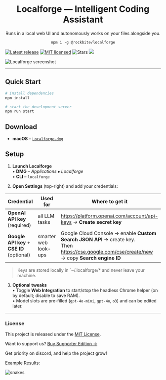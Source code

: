 <h1 align="center">Localforge — Intelligent Coding Assistant</h1>
<p align="center">Runs in a local web UI and autonomously works on your files alongside you.</p>

<p align="center"><code>npm i -g @rockbite/localforge</code></p>

[![Latest release](https://img.shields.io/github/v/release/rockbite/localforge)](https://github.com/rockbite/localforge/releases)
[![MIT licensed](https://img.shields.io/badge/license-MIT-blue.svg)](LICENSE)
![Stars](https://img.shields.io/github/stars/rockbite/localforge?style=social)
[![](https://dcbadge.limes.pink/api/server/KJrTd6cw8D?style=flat)](https://discord.gg/KJrTd6cw8D)

![Localforge screenshot](https://github.com/user-attachments/assets/94966e7c-0f9b-440a-b76d-f9e3cf53314b)

---

## Quick Start

```bash
# install dependencies
npm install

# start the development server
npm run start
```

## Download

* **macOS** – [`Localforge.dmg`](https://github.com/rockbite/localforge/releases/latest/download/Localforge.dmg)

## Setup

1. **Launch Localforge**  
   • **DMG** – *Applications ▸ Localforge*  
   • **CLI** – `localforge`

2. **Open Settings** (top-right) and add your credentials:

| Credential | Used for | Where to get it |
|------------|----------|-----------------|
| **OpenAI API key** (required) | all LLM tasks | <https://platform.openai.com/account/api-keys> → **Create secret key** |
| **Google API key + CSE ID** (optional) | smarter web look-ups | Google Cloud Console → enable **Custom Search JSON API** → create key.<br>Then <https://cse.google.com/cse/create/new> → copy **Search engine ID** |

> Keys are stored locally in `~/.localforge/* and never leave your machine.

3. **Optional tweaks**  
   • Toggle **Web Integration** to start/stop the headless Chrome helper (on by default; disable to save RAM).  
   • Model slots are pre-filled (`gpt-4o-mini`, `gpt-4o`, `o3`) and can be edited later.

---

### License

This project is released under the [MIT License](LICENSE).


Want to support us?
[Buy Supporter Edition →](https://azakhary.gumroad.com/l/htqavs)

Get priority on discord, and help the project grow!


Example Results:

![snakes](https://github.com/user-attachments/assets/153dda0e-a41f-46ad-84bc-71d32b883b67)
